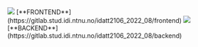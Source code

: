 <img src="https://gitlab.stud.idi.ntnu.no/uploads/-/system/project/avatar/16190/Webmobileapp.png?width=64">
[**FRONTEND**](https://gitlab.stud.idi.ntnu.no/idatt2106_2022_08/frontend)


<img src="https://gitlab.stud.idi.ntnu.no/uploads/-/system/project/avatar/16189/Backend_icon.png?width=64">
[**BACKEND**](https://gitlab.stud.idi.ntnu.no/idatt2106_2022_08/backend)